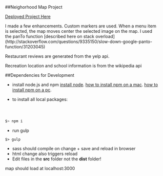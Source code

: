 ##Neighorhood Map Project

[Deployed Project Here](http://andrewtdunn.com/_fortgreenemap/)

<p>I made a few enhancements. Custom markers are used. When a menu item is selected, the map moves center the selected image on the map.
I used the panTo function [described here on stack overload](http://stackoverflow.com/questions/9335150/slow-down-google-panto-function/31203045)</p>

<p>Restaurant reviews are generated from the yelp api. </p>
<p>Recreation location and school information is from the wikipedia api</p>

##Dependencies for Development

- install node.js and npm
[install node](https://nodejs.org/en/).
[how to install npm on a mac](http://blog.teamtreehouse.com/install-node-js-npm-mac).
[how to install npm on a pc](http://blog.teamtreehouse.com/install-node-js-npm-windows).

- to install all local packages:
```bash



$> npm i


```
- run gulp
```
$> gulp
```
- sass should compile on change + save and reload in browser
- html change also triggers reload
- Edit files in the **src** folder not the **dist** folder!

map should load at localhost:3000

